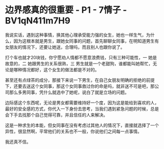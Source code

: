 # 边界感真的很重要 - P1 - 7情子 - BV1qN411m7H9

我说实话，遇到这种事情，换其他心理承受能力强的女生，她也一样生气，为什么，因为这根本就是男生，跟她女同事的问题，首先聊聊女同事，在明知道男生有女朋友的情况下，还要让她送，合理吗，而且别人也跟你说了。

打个车也就才20块钱，你宁愿劝人情都不愿意浪费钱，只有三种可能性，一 她是故意的，二 她跟男生的关系很熟，三 男生就是一个老甜狗，谁都能叫她帮忙，无论是哪种情况都好，这个女生的做法都是不对的。

甚至还有点绿茶的成分，那接下来说一下男生，在自己女朋友明确的拒绝的前提下，还要去送这个女同事，那这个女同事救过你的命是吗，就非送不可是吧，那公司那么多男同事，凭什么就选中了她呢，说白了就是立场的问题。

边际感这个东西呢，无论是男女都需要维持好一个度，因为这是能给到喜欢的人，最好的安全感的方式，你代入一下身份去思考，当我们遇到紧急问题的时候，总是会下手去找那个自己觉得可靠，并且信任的人来解决。

这是一种求生的本能，但女同事在没有考虑过其他人的情况下，直接就选择了一个异性，很显然啊，平常他们的关系也不一般，你说他们之间每一点事情。

我还真不信。